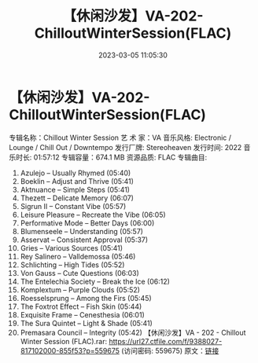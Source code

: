﻿---
title: 【休闲沙发】VA-202-ChilloutWinterSession(FLAC)
date: 2023-03-05 11:05:30
categories: 古典音乐、新世纪、纯音雅乐
tags: 纯音雅乐
---
# 【休闲沙发】VA-202-ChilloutWinterSession(FLAC)

专辑名称：Chillout Winter Session
艺 术 家：VA
音乐风格: Electronic / Lounge / Chill Out / Downtempo
发行厂牌: Stereoheaven
发行时间: 2022
音乐时长: 01:57:12
专辑容量：674.1 MB
资源品质: FLAC
专辑曲目:
01. Azulejo – Usually Rhymed (05:40)
02. Boeklin – Adjust and Thrive (05:41)
03. Aktnuance – Simple Steps (05:41)
04. Thezett – Delicate Memory (06:07)
05. Sigrun II – Constant Vibe (05:57)
06. Leisure Pleasure – Recreate the Vibe (06:05)
07. Performative Mode – Better Days (06:00)
08. Blumenseele – Understanding (05:57)
09. Asservat – Consistent Approval (05:37)
10. Gries – Various Sources (05:41)
11. Rey Salinero – Valldemossa (05:46)
12. Schlichting – High Tides (05:52)
13. Von Gauss – Cute Questions (06:03)
14. The Entelechia Society – Break the Ice (06:12)
15. Komplextum – Purple Clouds (05:52)
16. Roesselsprung – Among the Firs (05:45)
17. The Foxtrot Effect – Fish Skin (05:44)
18. Exquisite Frame – Cenesthesia (06:01)
19. The Sura Quintet – Light & Shade (05:41)
20. Premasara Council – Integrity (05:42)
【休闲沙发】VA - 202 - Chillout Winter Session
(FLAC).rar: https://url27.ctfile.com/f/9388027-817102000-855f53?p=559675
(访问密码: 559675)
原文：[链接](https://blog.sina.com.cn/s/blog_1647c7e76010310ym.html)